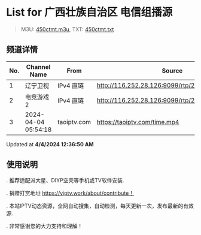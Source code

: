 # List for **广西壮族自治区 电信组播源**

> M3U: [450ctmt.m3u](/450ctmt.m3u), TXT: [450ctmt.txt](/txt/450ctmt.txt)

## 频道详情

| No. | Channel Name | From | Source |
| --- | ------------ | ---- | ------ |
| 1 | 辽宁卫视 | IPv4 直链 | <http://116.252.28.126:9099/rtp/239.81.0.210:4056> |
| 2 | 电竞游戏2 | IPv4 直链 | <http://116.252.28.126:9099/rtp/239.81.0.201:4056> |
| 3 | 2024-04-04 05:54:18 | taoiptv.com | <https://taoiptv.com/time.mp4> |

Updated at **4/4/2024 12:36:50 AM**

## 使用说明

. 推荐适配派大星、DIYP空壳等手机或TV软件安装.

. 捐赠打赏地址 https://viptv.work/about/contribute！

. 本站IPTV动态资源，全网自动搜集，自动检测，每天更新一次，发布最新的有效源.

. 非常感谢您的大力支持和理解！